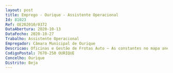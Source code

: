 ```yaml
--- 
layout: post
title: Emprego - Ourique - Assistente Operacional
Id: 81023
Ref: OE202010/0372
DataAbertura: 2020-10-13
DataFecho: 2020-10-27
Trabalho: Assistente Operacional
Empregador: Câmara Municipal de Ourique
Descricao: Oficinas e Gestão de Frotas Auto – As constantes no mapa anexo à LTFP, referido no n.º 2 do art.º 88, bem como as definidas no Mapa de Pessoal do Município de Ourique, conduz e ou manobra viaturas, veículos e máquinas para os quais tenha habilitação, tendo em atenção a segurança dos utilizadores e dos bens  Assegura a manutenção e limpeza das viaturas, veículos e máquinas que lhe forem distribuídos, executando pequenas reparações, tomando, em caso de avarias maiores ou acidentes, as providências necessárias com vista à regularização dessas situações  colabora, quando necessário, nas operações de carga e descarga  é responsável pelos equipamentos sob a sua guarda e pela sua correta utilização  Organiza os serviços de acordo com as orientações e objetivos definidos  Cumpre os procedimentos definidos na legislação e regulamentos em vigor no Município  Propõe medidas de correção e de melhoria do serviço prestado  Preenche com zelo os documentos que lhe forem entregues tendo em vista o apuramento de custos e outros  Executa quaisquer outras tarefas que lhe sejam solicitadas e que estejam no âmbito das suas qualificações e das competências do Município.
CodigoPostal: 7670-250 OURIQUE
Concelho: Ourique
Distrito: Beja
--- 
```

